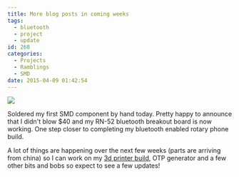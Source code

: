 ```yaml
---
title: More blog posts in coming weeks
tags:
  - bluetooth
  - project
  - update
id: 268
categories:
  - Projects
  - Ramblings
  - SMD
date: 2015-04-09 01:42:54
---
```


![](/images/more-blog-posts-in-coming-weeks.jpg)

Soldered my first SMD component by hand today. Pretty happy to announce that I didn't blow $40 and my RN-52 bluetooth breakout board is now working. One step closer to completing my bluetooth enabled rotary phone build.

A lot of things are happening over the next few weeks (parts are arriving from china) so I can work on my [3d printer build](), OTP generator and a few other bits and bobs so expect to see a few updates!
